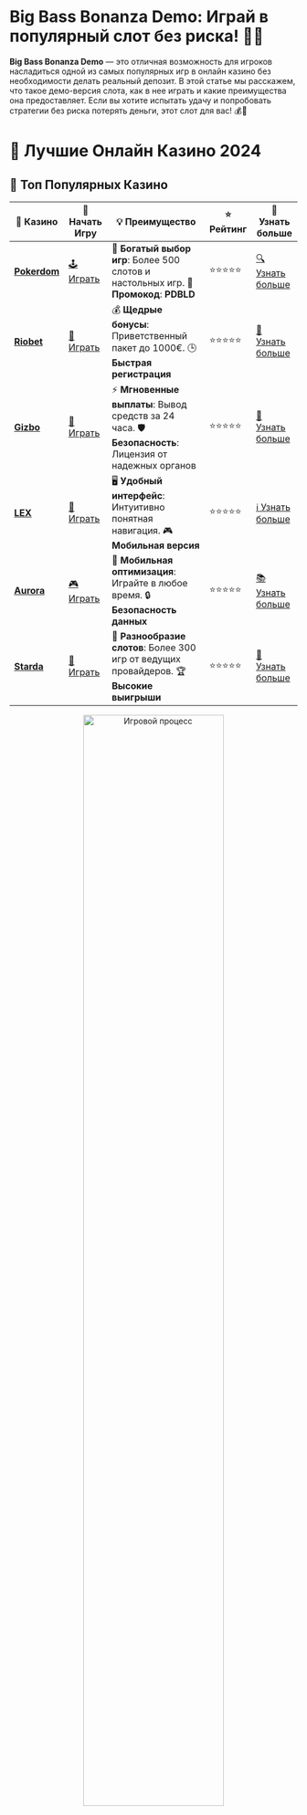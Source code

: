 # Big Bass Bonanza Demo: Играй в популярный слот без риска! 🎣🎰

**Big Bass Bonanza Demo** — это отличная возможность для игроков насладиться одной из самых популярных игр в онлайн казино без необходимости делать реальный депозит. В этой статье мы расскажем, что такое демо-версия слота, как в нее играть и какие преимущества она предоставляет. Если вы хотите испытать удачу и попробовать стратегии без риска потерять деньги, этот слот для вас! 💰🎯

# 🎰 Лучшие Онлайн Казино 2024

## 🌟 Топ Популярных Казино

| 🎲 **Казино** | 🔗 **Начать Игру** | 💡 **Преимущество** | ⭐ **Рейтинг** | 🔗 **Узнать больше** |
|--------------|---------------------|---------------------|----------------|----------------------|
| [**Pokerdom**](https://brandplay.link/4k77v2yx) | [🕹️ Играть](https://brandplay.link/4k77v2yx) | 🎉 **Богатый выбор игр**: Более 500 слотов и настольных игр. 🎁 **Промокод**: **PDBLD** | ⭐⭐⭐⭐⭐ | [🔍 Узнать больше](https://brandplay.link/4k77v2yx) |
| [**Riobet**](https://brandplay.link/7xBLTPyj) | [🎰 Играть](https://brandplay.link/7xBLTPyj) | 💰 **Щедрые бонусы**: Приветственный пакет до 1000€. 🕒 **Быстрая регистрация** | ⭐⭐⭐⭐⭐ | [📖 Узнать больше](https://brandplay.link/7xBLTPyj) |
| [**Gizbo**](https://brandplay.link/bprXw4YV) | [🎲 Играть](https://brandplay.link/bprXw4YV) | ⚡ **Мгновенные выплаты**: Вывод средств за 24 часа. 🛡️ **Безопасность**: Лицензия от надежных органов | ⭐⭐⭐⭐⭐ | [📝 Узнать больше](https://brandplay.link/bprXw4YV) |
| [**LEX**](https://brandplay.link/zW4hdDFV) | [🤑 Играть](https://brandplay.link/zW4hdDFV) | 🖥️ **Удобный интерфейс**: Интуитивно понятная навигация. 🎮 **Мобильная версия** | ⭐⭐⭐⭐⭐ | [ℹ️ Узнать больше](https://brandplay.link/zW4hdDFV) |
| [**Aurora**](https://10trafic-stat2.com/click/668546556bcc6313411604bd/6766/13032/subaccount) | [🎮 Играть](https://10trafic-stat2.com/click/668546556bcc6313411604bd/6766/13032/subaccount) | 📱 **Мобильная оптимизация**: Играйте в любое время. 🔒 **Безопасность данных** | ⭐⭐⭐⭐⭐ | [📚 Узнать больше](https://10trafic-stat2.com/click/668546556bcc6313411604bd/6766/13032/subaccount) |
| [**Starda**](https://brandplay.link/fB7xwRFL) | [🎯 Играть](https://brandplay.link/fB7xwRFL) | 🎰 **Разнообразие слотов**: Более 300 игр от ведущих провайдеров. 🏆 **Высокие выигрыши** | ⭐⭐⭐⭐⭐ | [🔎 Узнать больше](https://brandplay.link/fB7xwRFL) |

<div align="center">
    <img src="https://i.pinimg.com/originals/87/9e/b9/879eb9354dd0699582408b68f2e253b2.gif" alt="Игровой процесс" width="70%">
</div>

## 💎 Лучшие Бонусы и Акции

| 🎲 **Казино** | 🔗 **Начать Игру** | 💡 **Преимущество** | ⭐ **Рейтинг** | 🔗 **Узнать больше** |
|--------------|---------------------|---------------------|----------------|----------------------|
| [**Kometa**](https://brandplay.link/8ZymQJV8) | [🎰 Играть](https://brandplay.link/8ZymQJV8) | 🎁 **Эксклюзивные бонусы**: Регулярные акции и промо. 🔄 **Программы лояльности** | ⭐⭐⭐⭐☆ | [🔍 Узнать больше](https://brandplay.link/8ZymQJV8) |
| [**R7**](https://brandplay.link/bMd3Yjsw) | [🕹️ Играть](https://brandplay.link/bMd3Yjsw) | 🕒 **Круглосуточная поддержка**: Всегда на связи. 💸 **Высокие лимиты** | ⭐⭐⭐⭐☆ | [📖 Узнать больше](https://brandplay.link/bMd3Yjsw) |
| [**7K**](https://brandplay.link/BvQyFShp) | [🎲 Играть](https://brandplay.link/BvQyFShp) | 🌟 **Эксклюзивные бонусы**: Только для VIP игроков. 🎉 **Сезонные акции** | ⭐⭐⭐⭐☆ | [📝 Узнать больше](https://brandplay.link/BvQyFShp) |
| [**Kent**](https://brandplay.link/Fv2WP3js) | [🤑 Играть](https://brandplay.link/Fv2WP3js) | 📈 **Высокий RTP**: Более 98%. 💼 **Профессиональная поддержка** | ⭐⭐⭐⭐☆ | [ℹ️ Узнать больше](https://brandplay.link/Fv2WP3js) |
| [**1Xslots**](https://brandplay.link/hSB1khtr) | [🎮 Играть](https://brandplay.link/hSB1khtr) | 🎉 **Множество акций**: Еженедельные бонусы и турниры. 🛡️ **Безопасность** | ⭐⭐⭐⭐☆ | [📚 Узнать больше](https://brandplay.link/hSB1khtr) |
| [**Gama**](https://brandplay.link/j6NMKsDz) | [🎯 Играть](https://brandplay.link/j6NMKsDz) | 🔍 **Интуитивный интерфейс**: Легкость использования. 🏅 **Престижные турниры** | ⭐⭐⭐⭐☆ | [🔎 Узнать больше](https://brandplay.link/j6NMKsDz) |

<div align="center">
    <img src="https://i.pinimg.com/originals/87/9e/b9/879eb9354dd0699582408b68f2e253b2.gif" alt="Игровой процесс" width="70%">
</div>

## 🚀 Быстрые Выигрыши и Поддержка

| 🎲 **Казино** | 🔗 **Начать Игру** | 💡 **Преимущество** | ⭐ **Рейтинг** | 🔗 **Узнать больше** |
|--------------|---------------------|---------------------|----------------|----------------------|
| [**Onion**](https://brandplay.link/zBGRVpQ9) | [🎰 Играть](https://brandplay.link/zBGRVpQ9) | 🤑 **Низкие ставки**: Идеально для начинающих. 🔄 **Быстрые выводы** | ⭐⭐⭐⭐☆ | [🔍 Узнать больше](https://brandplay.link/zBGRVpQ9) |
| [**Чемпион**](https://temon-gter.cfd/go/lRq?p80412p304504pcc44t17455) | [🕹️ Играть](https://temon-gter.cfd/go/lRq?p80412p304504pcc44t17455) | 🏅 **Лояльная программа**: Награды за активность. 🎁 **Ежемесячные бонусы** | ⭐⭐⭐⭐☆ | [📖 Узнать больше](https://temon-gter.cfd/go/lRq?p80412p304504pcc44t17455) |
| [**Vavada**](https://vavadapartner.pro/?promo=ea5c9275-6854-4505-94fc-95ab18221945-linkb2) | [🎲 Играть](https://vavadapartner.pro/?promo=ea5c9275-6854-4505-94fc-95ab18221945-linkb2) | 🚀 **Быстрая регистрация**: Начните играть мгновенно. 🔐 **Безопасные транзакции** | ⭐⭐⭐⭐☆ | [📝 Узнать больше](https://vavadapartner.pro/?promo=ea5c9275-6854-4505-94fc-95ab18221945-linkb2) |
| [**Friends**](https://gofriends.kim/linkb2) | [🤑 Играть](https://gofriends.kim/linkb2) | 🤝 **Социальные игры**: Играйте с друзьями. 🌐 **Мультиплатформенность** | ⭐⭐⭐⭐☆ | [ℹ️ Узнать больше](https://gofriends.kim/linkb2) |
| [**1WIN**](https://brandplay.link/smXVpBbG) | [🎮 Играть](https://brandplay.link/smXVpBbG) | 🏆 **Турниры с большими призами**: Присоединяйтесь к состязаниям. 🎯 **Акции каждый день** | ⭐⭐⭐⭐⭐ | [🔍 Узнать больше](https://brandplay.link/smXVpBbG) |
| [**Drip**](https://drp-ircp01.com/c07e6a3db) | [🎯 Играть](https://drp-ircp01.com/c07e6a3db) | 🌐 **Инновационные игры**: Новейшие игровые технологии. 🛡️ **Высокая безопасность** | ⭐⭐⭐⭐☆ | [🔎 Узнать больше](https://drp-ircp01.com/c07e6a3db) |

✨ **Выбирайте лучшее казино для себя и наслаждайтесь игрой! Удачи!** ✨

![Big Bass Bonanza Demo](https://i.pinimg.com/originals/a9/29/6e/a9296ea1cf6a7c20a985e593451f0323.png)

<div align="center">
    <img src="https://i.pinimg.com/originals/87/9e/b9/879eb9354dd0699582408b68f2e253b2.gif" alt="Big Bass Bonanza Demo" width="70%">
</div>

---

### Что такое **Big Bass Bonanza Demo**? 🎮

**Big Bass Bonanza Demo** — это демо-версия одного из самых популярных слотов в мире онлайн-казино. В демо-режиме вы можете играть бесплатно, не рискуя своими деньгами, но при этом испытывать все те же ощущения, как в реальной игре. Вы будете использовать виртуальные монеты для ставок и сможете ознакомиться с механикой игры, а также потренироваться перед игрой на реальные деньги.

- **Игровой процесс**: Слот основан на рыболовной теме, где вы будете ловить крупную рыбу, которая приносит большие выигрыши. Особенности игры включают бонусные раунды, фриспины и множители, которые делают каждый спин более захватывающим.
- **Преимущества демо-версии**: Главное преимущество демо-режима — это отсутствие риска для вашего баланса. Вы можете спокойно тестировать стратегии, изучать поведение слота и просто наслаждаться игрой.

---

### Почему стоит играть в **Big Bass Bonanza Demo**? 🐟🎉

1. **Обучение и тренировка** 🎓  
   Играя в демо-версию **Big Bass Bonanza**, вы можете познакомиться с игрой, не рискуя своими деньгами. Это отличная возможность освоиться с механикой слота и понять, как работают бонусы и фриспины.

2. **Бонусные функции и фриспины** 🎁  
   Даже в демо-режиме вы можете активировать бонусные раунды и фриспины, что позволяет вам получить полное представление о том, как играется этот слот. В демо-версии все бонусные функции работают точно так же, как в реальной игре.

3. **Без финансового риска** 💸  
   Так как вы используете виртуальные монеты, весь процесс игры не несет никакого риска для ваших средств. Вы можете наслаждаться игрой и даже пробовать различные стратегии, не переживая за возможные потери.

4. **Развлечение без обязательств** 🎉  
   Демо-версия — это отличное развлечение для тех, кто не хочет делать депозиты, но при этом хочет испытать азарт и удовольствие от игры в популярные слоты.

---

### Как играть в **Big Bass Bonanza Demo**? 🎰

1. **Выбор демо-версии** 📲  
   Для начала выберите слот **Big Bass Bonanza Demo** в любом лицензированном онлайн казино. Многие казино предоставляют доступ к демо-играм прямо на своем сайте, и вам не нужно даже создавать аккаунт.

2. **Регулировка ставки** 💵  
   В демо-версии вы можете регулировать ставку, выбирая количество монет и размер ставки. Это дает вам возможность поиграть с различными стратегиями ставок, не рискуя реальными деньгами.

3. **Игровой процесс** 🐟  
   Включите вращение и наслаждайтесь игрой! Следите за появлением рыб и бонусных символов, чтобы получить больше фриспинов и увеличить шансы на выигрыш.

4. **Тренировка стратегий** 💡  
   Демо-версия — это отличное место для тестирования различных стратегий. Вы можете попробовать увеличить ставки на определенных уровнях или играть более консервативно, чтобы найти подходящий стиль игры.

---

### Особенности игры **Big Bass Bonanza** в демо-версии 🎯

- **Бонусы**: В **Big Bass Bonanza Demo** активируются бонусные функции, такие как фриспины и множители. Все эти функции можно протестировать в демо-режиме, чтобы понять, как они влияют на общий результат игры.
- **Потенциал выигрыша**: Даже в демо-режиме можно столкнуться с большими выигрышами, которые демонстрируют, как игра работает в реальной игре. Конечно, вы не можете вывести выигрыши в демо-режиме, но это помогает вам понять, какой потенциал у слота.

---

### Когда переходить на игру на реальные деньги? 💰

После того как вы освоились с **Big Bass Bonanza Demo** и изучили все нюансы игры, вы можете перейти к игре на реальные деньги. Игра на реальные деньги добавляет дополнительный азарт, так как теперь каждый спин может принести реальные выигрыши. Не забудьте ознакомиться с условиями казино, выбрать подходящий метод депозита и наслаждаться игрой с реальными ставками!

---

### Заключение 🎣

**Big Bass Bonanza Demo** — это отличный способ познакомиться с одной из самых популярных игр в онлайн-казино. Демо-режим позволяет вам без риска протестировать все особенности слота, узнать, как активируются бонусы, и насладиться игрой в любое время. Это также идеальный способ потренироваться и подготовиться к игре на реальные деньги.

💬 **Попробуйте демо-версию Big Bass Bonanza прямо сейчас и начните выигрывать виртуальные монеты!**
